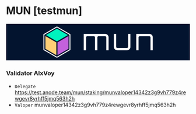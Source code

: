 # MUN [testmun]
![MUN](https://github.com/Voynitskiy/Voynitskiy/blob/main/testnet/MUN/MUN.png)
### Validator AlxVoy
* `Delegate` https://test.anode.team/mun/staking/munvaloper14342z3g9vh779z4rewgevr8yrhff5jmq563h2h
* `Valoper` munvaloper14342z3g9vh779z4rewgevr8yrhff5jmq563h2h
